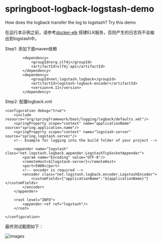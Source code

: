 # springboot-logback-logstash-demo
How does the logback transfer the log to logstash? Try this demo

在运行本示例之前，请参考[docker-elk](https://github.com/Evan1120/docker-elk) 搭建ELK服务，否则产生的日志将不会输出到logstash中。

Step1: 添加下面maven依赖
```
        <dependency>
            <groupId>org.slf4j</groupId>
            <artifactId>slf4j-api</artifactId>
        </dependency>
        <dependency>
            <groupId>net.logstash.logback</groupId>
            <artifactId>logstash-logback-encoder</artifactId>
            <version>4.11</version>
        </dependency>
```

Step2: 配置logback.xml
```
<configuration debug="true">
    <include resource="org/springframework/boot/logging/logback/defaults.xml"/>
    <springProperty scope="context" name="applicationName" source="spring.application.name"/>
    <springProperty scope="context" name="logstash-server" source="spring.logstash.server"/>
    <!-- Example for logging into the build folder of your project -->

    <appender name="logstash" class="net.logstash.logback.appender.LogstashTcpSocketAppender">
        <param name="Encoding" value="UTF-8"/>
        <remoteHost>${logstash-server}</remoteHost>
        <port>5000</port>
        <!-- encoder is required -->
        <encoder class="net.logstash.logback.encoder.LogstashEncoder">
            <customFields>{"applicationName":"${applicationName}"}</customFields>
        </encoder>
    </appender>

    <root level="INFO">
        <appender-ref ref="logstash"/>
    </root>

</configuration>
```

最终测试截图如下：

![images](https://github.com/Evan1120/springboot-logback-logstash-demo/blob/master/screenshorts/demo.png)
